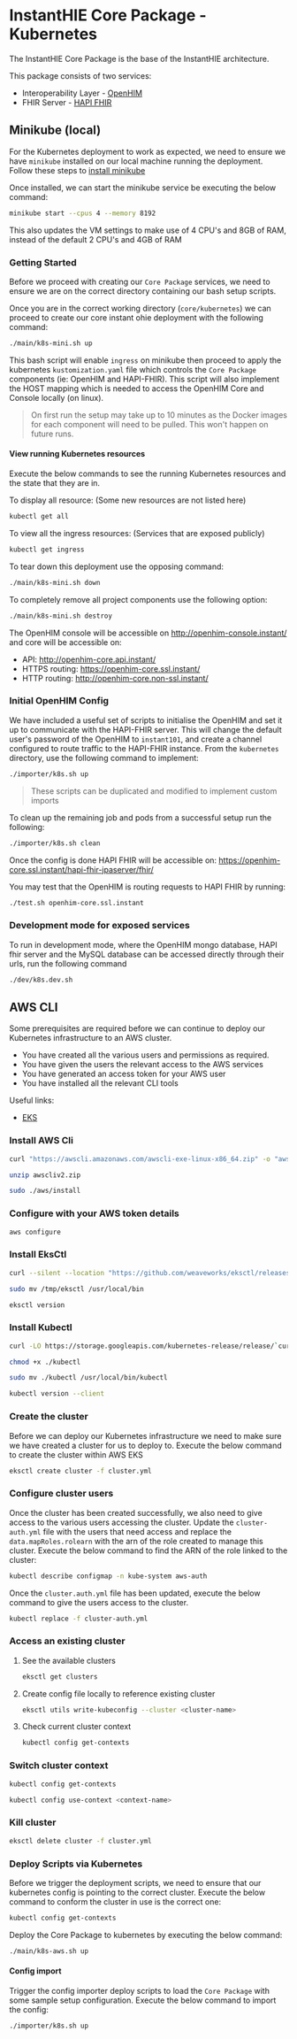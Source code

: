 # InstantHIE Core Package - Kubernetes

The InstantHIE Core Package is the base of the InstantHIE architecture.

This package consists of two services:

- Interoperability Layer - [OpenHIM](http://openhim.org/)
- FHIR Server - [HAPI FHIR](https://hapifhir.io/)

## Minikube (local)

For the Kubernetes deployment to work as expected, we need to ensure we have `minikube` installed on our local machine running the deployment. Follow these steps to [install minikube](https://kubernetes.io/docs/tasks/tools/install-minikube/)

Once installed, we can start the minikube service be executing the below command:

```sh
minikube start --cpus 4 --memory 8192
```

This also updates the VM settings to make use of 4 CPU's and 8GB of RAM, instead of the default 2 CPU's and 4GB of RAM

### Getting Started

Before we proceed with creating our `Core Package` services, we need to ensure we are on the correct directory containing our bash setup scripts.

Once you are in the correct working directory (`core/kubernetes`) we can proceed to create our core instant ohie deployment with the following command:

```bash
./main/k8s-mini.sh up
```

This bash script will enable `ingress` on minikube then proceed to apply the kubernetes `kustomization.yaml` file which controls the `Core Package` components (ie: OpenHIM and HAPI-FHIR). This script will also implement the HOST mapping which is needed to access the OpenHIM Core and Console locally (on linux).

> On first run the setup may take up to 10 minutes as the Docker images for each component will need to be pulled. This won't happen on future runs.

#### View running Kubernetes resources

Execute the below commands to see the running Kubernetes resources and the state that they are in.

To display all resource: (Some new resources are not listed here)

```sh
kubectl get all
```

To view all the ingress resources: (Services that are exposed publicly)

```sh
kubectl get ingress
```

To tear down this deployment use the opposing command:

```bash
./main/k8s-mini.sh down
```

To completely remove all project components use the following option:

```bash
./main/k8s-mini.sh destroy
```

The OpenHIM console will be accessible on <http://openhim-console.instant/> and core will be accessible on:

- API: <http://openhim-core.api.instant/>
- HTTPS routing: <https://openhim-core.ssl.instant/>
- HTTP routing: <http://openhim-core.non-ssl.instant/>

### Initial OpenHIM Config

We have included a useful set of scripts to initialise the OpenHIM and set it up to communicate with the HAPI-FHIR server. This will change the default user's password of the OpenHIM to `instant101`, and create a channel configured to route traffic to the HAPI-FHIR instance. From the `kubernetes` directory, use the following command to implement:

```bash
./importer/k8s.sh up
```

> These scripts can be duplicated and modified to implement custom imports

To clean up the remaining job and pods from a successful setup run the following:

```bash
./importer/k8s.sh clean
```

Once the config is done HAPI FHIR will be accessible on: <https://openhim-core.ssl.instant/hapi-fhir-jpaserver/fhir/>

You may test that the OpenHIM is routing requests to HAPI FHIR by running:

```bash
./test.sh openhim-core.ssl.instant
```

### Development mode for exposed services

To run in development mode, where the OpenHIM mongo database, HAPI fhir server and the MySQL database can be accessed directly through their urls, run the following command

```bash
./dev/k8s.dev.sh
```

## AWS CLI

Some prerequisites are required before we can continue to deploy our Kubernetes infrastructure to an AWS cluster.

- You have created all the various users and permissions as required.
- You have given the users the relevant access to the AWS services
- You have generated an access token for your AWS user
- You have installed all the relevant CLI tools

Useful links:

- [EKS](https://docs.aws.amazon.com/eks/latest/userguide/getting-started-console.html)

### Install AWS Cli

```sh
curl "https://awscli.amazonaws.com/awscli-exe-linux-x86_64.zip" -o "awscliv2.zip"

unzip awscliv2.zip

sudo ./aws/install
```

### Configure with your AWS token details

```sh
aws configure
```

### Install EksCtl

```sh
curl --silent --location "https://github.com/weaveworks/eksctl/releases/download/latest_release/eksctl_$(uname -s)_amd64.tar.gz" | tar xz -C /tmp

sudo mv /tmp/eksctl /usr/local/bin

eksctl version
```

### Install Kubectl

```sh
curl -LO https://storage.googleapis.com/kubernetes-release/release/`curl -s https://storage.googleapis.com/kubernetes-release/release/stable.txt` /bin/linux/amd64/kubectl

chmod +x ./kubectl

sudo mv ./kubectl /usr/local/bin/kubectl

kubectl version --client
```

### Create the cluster

Before we can deploy our Kubernetes infrastructure we need to make sure we have created a cluster for us to deploy to. Execute the below command to create the cluster within AWS EKS

```sh
eksctl create cluster -f cluster.yml
```

### Configure cluster users

Once the cluster has been created successfully, we also need to give access to the various users accessing the cluster. Update the `cluster-auth.yml` file with the users that need access and replace the `data.mapRoles.rolearn` with the arn of the role created to manage this cluster. Execute the below command to find the ARN of the role linked to the cluster:

```sh
kubectl describe configmap -n kube-system aws-auth
```

Once the `cluster.auth.yml` file has been updated, execute the below command to give the users access to the cluster.

```sh
kubectl replace -f cluster-auth.yml
```

### Access an existing cluster

1. See the available clusters

    ```sh
    eksctl get clusters
    ```

1. Create config file locally to reference existing cluster

    ```sh
    eksctl utils write-kubeconfig --cluster <cluster-name>
    ```

1. Check current cluster context

    ```sh
    kubectl config get-contexts
    ```

### Switch cluster context

```sh
kubectl config get-contexts

kubectl config use-context <context-name>
```

### Kill cluster

```sh
eksctl delete cluster -f cluster.yml
```

### Deploy Scripts via Kubernetes

Before we trigger the deployment scripts, we need to ensure that our kubernetes config is pointing to the correct cluster. Execute the below command to conform the cluster in use is the correct one:

```sh
kubectl config get-contexts
```

Deploy the Core Package to kubernetes by executing the below command:

```sh
./main/k8s-aws.sh up
```

#### Config import

Trigger the config importer deploy scripts to load the `Core Package` with some sample setup configuration. Execute the below command to import the config:

```sh
./importer/k8s.sh up
```
